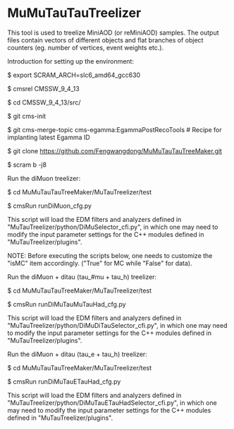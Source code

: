 # MuMuTauTauTreelizerThis tool is used to treelize MiniAOD (or reMiniAOD) samples. The output files contain vectors of different objects and flat branches of object counters (eg. number of vertices, event weights etc.).Introduction for setting up the environment:$ export SCRAM_ARCH=slc6_amd64_gcc630$ cmsrel CMSSW_9_4_13$ cd CMSSW_9_4_13/src/$ git cms-init$ git cms-merge-topic cms-egamma:EgammaPostRecoTools # Recipe for implanting latest Egamma ID$ git clone https://github.com/Fengwangdong/MuMuTauTauTreeMaker.git$ scram b -j8Run the diMuon treelizer:$ cd MuMuTauTauTreeMaker/MuTauTreelizer/test$ cmsRun runDiMuon_cfg.pyThis script will load the EDM filters and analyzers defined in "MuTauTreelizer/python/DiMuSelector_cfi.py", in which one may need to modify the input parameter settings for the C++ modules defined in "MuTauTreelizer/plugins".NOTE: Before executing the scripts below, one needs to customize the "isMC" item accordingly. ("True" for MC while "False" for data). Run the diMuon + ditau (tau_#mu + tau_h) treelizer:$ cd MuMuTauTauTreeMaker/MuTauTreelizer/test$ cmsRun runDiMuTauMuTauHad_cfg.pyThis script will load the EDM filters and analyzers defined in "MuTauTreelizer/python/DiMuDiTauSelector_cfi.py", in which one may need to modify the input parameter settings for the C++ modules defined in "MuTauTreelizer/plugins".Run the diMuon + ditau (tau_e + tau_h) treelizer:$ cd MuMuTauTauTreeMaker/MuTauTreelizer/test$ cmsRun runDiMuTauETauHad_cfg.pyThis script will load the EDM filters and analyzers defined in "MuTauTreelizer/python/DiMuTauETauHadSelector_cfi.py", in which one may need to modify the input parameter settings for the C++ modules defined in "MuTauTreelizer/plugins".